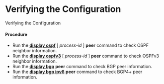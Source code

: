 Verifying the Configuration
===========================

Verifying the Configuration

#### Procedure

* Run the [**display ospf**](cmdqueryname=display+ospf) [ *process-id* ] **peer** command to check OSPF neighbor information.
* Run the [**display ospfv3**](cmdqueryname=display+ospfv3) [ *process-id* ] **peer** command to check OSPFv3 neighbor information.
* Run the [**display bgp**](cmdqueryname=display+bgp) **peer** command to check BGP peer information.
* Run the [**display bgp ipv6**](cmdqueryname=display+bgp+ipv6) **peer** command to check BGP4+ peer information.